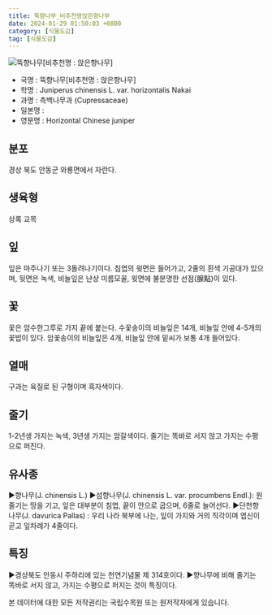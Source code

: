 ```yaml
---
title: 뚝향나무_비추천명앉은향나무
date: 2024-01-29 01:50:03 +0800
category: [식물도감]
tag: [식물도감]
---
```




![뚝향나무[비추천명 : 앉은향나무]](/fileUpload/plants/basic/Cupressaceae/Juniperus/22336/22336_8_th2.JPG)
- 국명 : 뚝향나무[비추천명 : 앉은향나무]
- 학명 : Juniperus chinensis L. var. horizontalis Nakai
- 과명 : 측백나무과 (Cupressaceae)
- 일본명 : 
- 영문명 : Horizontal Chinese juniper


## 분포
경상 북도 안동군 와룡면에서 자란다.
## 생육형
상록 교목
## 잎
잎은 마주나기 또는 3돌려나기이다. 침엽의 윗면은 들어가고, 2줄의 흰색 기공대가 있으며, 뒷면은 녹색, 비늘잎은 난상 미름모꼴, 윗면에 불분명한 선점(腺點)이 있다.
## 꽃
꽃은 암수한그루로 가지 끝에 붙는다. 수꽃송이의 비늘잎은 14개, 비늘잎 안에 4-5개의 꽃밥이 있다. 암꽃송이의 비늘잎은 4개, 비늘잎 안에 밑씨가 보통 4개 들어있다.
## 열매
구과는 육질로 된 구형이며 흑자색이다.
## 줄기
1-2년생 가지는 녹색, 3년생 가지는 암갈색이다. 줄기는 똑바로 서지 않고 가지는 수평으로 퍼진다.
## 유사종
▶향나무(J. chinensis L.)▶섬향나무(J. chinensis L. var. procumbens Endl.): 원줄기는 땅을 기고, 잎은 대부분이 침엽, 끝이 안으로 굽으며, 6줄로 늘어선다. ▶단천향나무(J. davurica Pallas) : 우리 나라 북부에 나는, 잎이 가지와 거의 직각이며 엽신이 곧고 잎차례가 4줄이다.
## 특징
▶경상북도 안동시 주하리에 있는 천연기념물 제 314호이다. ▶향나무에 비해 줄기는 똑바로 서지 않고, 가지는 수평으로 퍼지는 것이 특징이다.






본 데이터에 대한 모든 저작권리는 국립수목원 또는 원저작자에게 있습니다.
